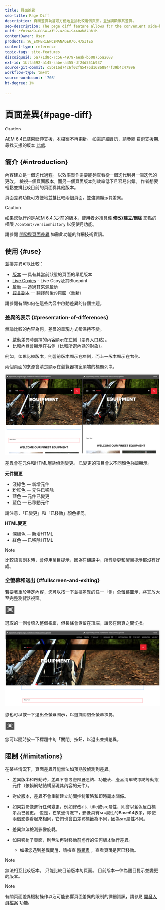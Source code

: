 ```yaml
---
title: 頁面差異
seo-title: Page Diff
description: 頁面差異功能可方便地並排比較兩個頁面，並強調顯示其差異。
seo-description: The page diff feature allows for the convenient side-by-side comparison of two pages with their differences highlighted.
uuid: cf029ed8-606e-4f12-ac8e-5ea9ebd70b1b
contentOwner: User
products: SG_EXPERIENCEMANAGER/6.4/SITES
content-type: reference
topic-tags: site-features
discoiquuid: 5a771d8c-cc56-4979-aeab-b508755a2078
exl-id: 1b1fa592-a145-4abe-a455-df24d551b937
source-git-commit: c5b816d74c6f02f85476d16868844f39b4c47996
workflow-type: tm+mt
source-wordcount: '708'
ht-degree: 1%

---
```


# 頁面差異{#page-diff}

>[!CAUTION]
>
>AEM 6.4已結束延伸支援，本檔案不再更新。 如需詳細資訊，請參閱 [技術支援期](https://helpx.adobe.com//tw/support/programs/eol-matrix.html). 尋找支援的版本 [此處](https://experienceleague.adobe.com/docs/).

## 簡介 {#introduction}

內容建立是一個迭代過程。 以效率製作需要能夠查看從一個迭代到另一個迭代的更改。 檢視一個頁面版本，而另一個頁面版本則效率低下且容易出錯。 作者想要輕鬆並排比較目前的頁面與其他版本。

頁面差異功能可方便地並排比較兩個頁面，並強調顯示其差異。

>[!CAUTION]
>
>如果您執行的是AEM 6.4.3之前的版本，使用者必須具備 **修改/建立/刪除** 節點的權限 `/content/versionhistory` 以便使用功能。
>
>請參閱 [開發與頁面差異](/help/sites-developing/pagediff.md#operation-details) 如需此功能的詳細技術資訊。

## 使用 {#use}

並排差異可以比較：

* [版本](/help/sites-authoring/working-with-page-versions.md#comparing-a-version-with-current-page)  — 具有其當前狀態的頁面的早期版本
* [Live Copies](/help/sites-administering/msm-livecopy.md#comparing-a-live-copy-page-with-a-blueprint-page) - Live Copy及其Blueprint
* [啟動](/help/sites-authoring/launches-editing.md#comparing-a-launch-page-to-its-source-page)  — 透過其來源啟動
* [語言副本](/help/sites-administering/tc-manage.md#comparing-language-copies)  — 翻譯前後的頁面（重新）

請參閱有關如何在這些內容中啟動差異的各個主題。

### 差異的表示 {#presentation-of-differences}

無論比較的內容為何，差異的呈現方式都保持不變。

* 啟動差異時選擇的內容顯示在左側（差異入口點）。
* 比較內容會顯示在右側（比較所選內容的對象）。

例如，如果比較版本，則當前版本顯示在左側，而上一版本顯示在右側。

兩個頁面的來源會清楚顯示在瀏覽器視窗頂端的標題列中。

![chlimage_1-355](assets/chlimage_1-355.png)

差異會在元件和HTML層級偵測變更。 已變更的項目會以不同顏色強調顯示。

**元件變更**

* 淺綠色 — 新增元件
* 粉紅色 — 元件已移除
* 藍色 — 元件已變更
* 藍色 — 已移動元件

請注意，「已變更」和「已移動」顏色相同。

**HTML變更**

* 深綠色 — 新增HTML
* 紅色 — 已移除HTML

>[!NOTE]
>
>比較語言副本時，會停用醒目提示，因為在翻譯中，所有變更和醒目提示都沒有好處。

### 全螢幕和退出 {#fullscreen-and-exiting}

若要著重於特定內容，您可以按一下並排差異的任一「側」全螢幕圖示，將其放大至完整瀏覽器視窗。

![](do-not-localize/chlimage_1-24.png)

選取的一側會填入整個視窗，但長條會保留在頂端，讓您在兩頁之間切換。

![chlimage_1-356](assets/chlimage_1-356.png)

您也可以按一下退出全螢幕圖示，以選擇關閉全螢幕檢視。

![](do-not-localize/chlimage_1-25.png)

您可以隨時按一下標題中的「關閉」按鈕，以退出並排差異。

## 限制 {#limitations}

在某些情況下，頁面差異可能無法如預期般偵測到差異。

* 差異版本和啟動時，差異不會考慮階層連結、功能表、產品清單或標誌等動態元件（依賴網站結構呈現其內容的元件）。
* 對於版本，差異不會重新建立訪問控制策略和即時副本關係。
* 如果對影像進行任何變更，例如修改alt、title或src屬性，則會以藍色反白標示為已變更。 但是，在某些情況下，影像具有src屬性的Base64表示，即使兩個影像看起來相同，它們也會由差異標籤為不同，因為src屬性不同。
* 差異無法檢測影像旋轉。
* 如果移動了頁面，則無法再對移動前進行的任何版本執行差異。

   * 如果您遇到差異問題，請檢查 [時間表](/help/sites-authoring/basic-handling.md#timeline) ，查看頁面是否已移動。

>[!NOTE]
>
>無法相互比較版本。 只能比較目前版本的頁面。 目前版本一律為醒目提示並變更的版本。

>[!NOTE]
>
>有關頁面差異機制操作以及可能影響頁面差異的限制的詳細資訊，請參見 [開發人員檔案](/help/sites-developing/pagediff.md) 功能。
